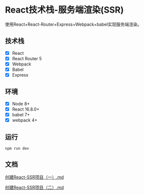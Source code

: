 # React技术栈-服务端渲染(SSR)

使用React+React-Router+Express+Webpack+babel实现服务端渲染。

## 技术栈

* [x] React
* [x] React Router 5
* [x] Webpack
* [x] Babel
* [x] Express

## 环境

* [x] Node 8+
* [x] React 16.8.0+
* [x] babel 7+
* [x] webpack 4+

## 运行

```shell
npm run dev
```

## 文档
[创建React-SSR项目（一）.md](https://github.com/Sanbingo/React-SSR-Demo/blob/master/%E5%88%9B%E5%BB%BAReact-SSR%E9%A1%B9%E7%9B%AE%EF%BC%88%E4%B8%80%EF%BC%89.md)

[创建React-SSR项目（二）.md](https://github.com/Sanbingo/React-SSR-Demo/blob/master/%E5%88%9B%E5%BB%BAReact-SSR%E9%A1%B9%E7%9B%AE%EF%BC%88%E4%BA%8C%EF%BC%89.md)
